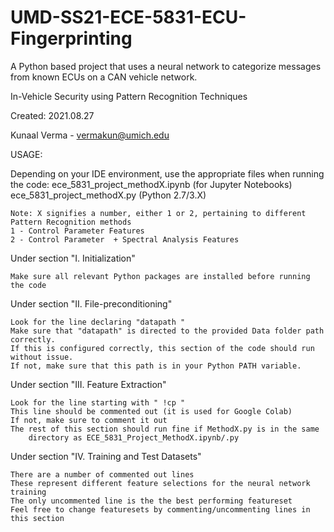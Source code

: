 # UMD-SS21-ECE-5831-ECU-Fingerprinting
A Python based project that uses a neural network to categorize messages from known ECUs on a CAN vehicle network.

In-Vehicle Security using Pattern Recognition Techniques

Created: 2021.08.27

Kunaal Verma - vermakun@umich.edu


USAGE:

Depending on your IDE environment, use the appropriate files when running the code:
	ece_5831_project_methodX.ipynb (for Jupyter Notebooks)
	ece_5831_project_methodX.py (Python 2.7/3.X)
	
	Note: X signifies a number, either 1 or 2, pertaining to different Pattern Recognition methods
	1 - Control Parameter Features
	2 - Control Parameter  + Spectral Analysis Features

Under section "I. Initialization"

	Make sure all relevant Python packages are installed before running the code

Under section "II. File-preconditioning"

	Look for the line declaring "datapath "
	Make sure that "datapath" is directed to the provided Data folder path correctly.
	If this is configured correctly, this section of the code should run without issue.
	If not, make sure that this path is in your Python PATH variable.

Under section "III. Feature Extraction"

	Look for the line starting with " !cp "
	This line should be commented out (it is used for Google Colab)
	If not, make sure to comment it out
	The rest of this section should run fine if MethodX.py is in the same
		directory as ECE_5831_Project_MethodX.ipynb/.py
		
Under section "IV. Training and Test Datasets"

	There are a number of commented out lines
	These represent different feature selections for the neural network training
	The only uncommented line is the the best performing featureset
	Feel free to change featuresets by commenting/uncommenting lines in this section
